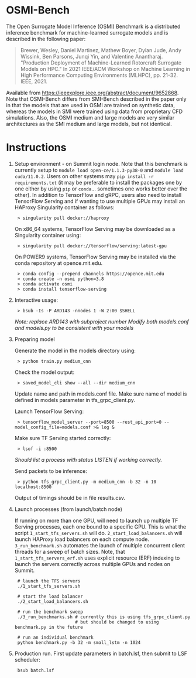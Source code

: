 # OSMI-Bench

The Open Surrogate Model Inference (OSMI) Benchmark is a distributed inference benchmark
for machine-learned surrogate models and is described in the following paper:

> Brewer, Wesley, Daniel Martinez, Mathew Boyer, Dylan Jude, Andy Wissink, Ben Parsons, Junqi Yin, and Valentine Anantharaj. "Production Deployment of Machine-Learned Rotorcraft Surrogate Models on HPC." In 2021 IEEE/ACM Workshop on Machine Learning in High Performance Computing Environments (MLHPC), pp. 21-32. IEEE, 2021.

Available from https://ieeexplore.ieee.org/abstract/document/9652868. Note that OSMI-Bench differs from SMI-Bench described in the paper only in that the models that are used in OSMI are trained on synthetic data, whereas the models in SMI were trained using data from proprietary CFD simulations. Also, the OSMI medium and large models are very similar architectures as the SMI medium and large models, but not identical. 

# Instructions

1. Setup environment - on Summit login node. Note that this benchmark is currently setup to `module load open-ce/1.1.3-py38-0` and `module load cuda/11.0.2`. Users on other systems may `pip install -r requirements.txt` (it may be preferable to install the packages one by one either by using `pip` or `conda`... sometimes one works better over the other). In addition to TensorFlow and gRPC, users also need to install TensorFlow Serving and if wanting to use multiple GPUs may install an HAProxy Singularity container as follows:

        > singularity pull docker://haproxy

    On x86_64 systems, TensorFlow Serving may be downloaded as a Singularity container using:

        > singularity pull docker://tensorflow/serving:latest-gpu

    On POWER9 systems, TensorFlow Serving may be installed via the conda repository at opence.mit.edu.

        > conda config --prepend channels https://opence.mit.edu
        > conda create -n osmi python=3.8
        > conda activate osmi
        > conda install tensorflow-serving

2. Interactive usage:

        > bsub -Is -P ARD143 -nnodes 1 -W 2:00 $SHELL

    *Note: replace ARD143 with subproject number*
    *Modify both models.conf and models.py to be consistent with your models*

3. Preparing model 

    Generate the model in the models directory using:

        > python train.py medium_cnn

    Check the model output:

        > saved_model_cli show --all --dir medium_cnn

    Update name and path in models.conf file. Make sure name of model is defined in models parameter in tfs_grpc_client.py. 

    Launch TensorFlow Serving:

        > tensorflow_model_server --port=8500 --rest_api_port=0 --model_config_file=models.conf >& log & 

    Make sure TF Serving started correctly:

        > lsof -i :8500 

    *Should list a process with status LISTEN if working correctly.*

    Send packets to be inference:

        > python tfs_grpc_client.py -m medium_cnn -b 32 -n 10 localhost:8500

    Output of timings should be in file results.csv.

4. Launch processes (from launch/batch node)

    If running on more than one GPU, will need to launch up multiple TF Serving processes, each one bound to a specific GPU. This is what the script `1_start_tfs_servers.sh` will do. `2_start_load_balancers.sh` will launch HAProxy load balancers on each compute node. `3_run_benchmark.sh` automates the launch of multiple concurrent client threads for a sweep of batch sizes. Note, that `1_start_tfs_servers_erf.sh` uses explicit resource (ERF) indexing to launch the servers correctly across multiple GPUs and nodes on Summit. 

        # launch the TFS servers
        ./1_start_tfs_servers.sh

        # start the load balancer  
        ./2_start_load_balancers.sh

        # run the benchmark sweep
        ./3_run_benchmarks.sh # currently this is using tfs_grpc_client.py
                              # but should be changed to using benchmark.py in the future

        # run an individual benchmark
        python benchmark.py -b 32 -m small_lstm -n 1024

5. Production run. First update parameters in batch.lsf, then submit to LSF scheduler:

        bsub batch.lsf 
